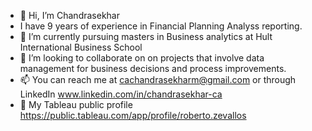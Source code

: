 - 👋 Hi, I’m Chandrasekhar
- I have 9 years of experience in Financial Planning Analyss reporting.
- 🌱 I’m currently pursuing masters in Business analytics at Hult International Business School
- 💞️ I’m looking to collaborate on on projects that involve data management for business decisions and process improvements.
- 📫 You can reach me at cachandrasekharm@gmail.com or through LinkedIn www.linkedin.com/in/chandrasekhar-ca
- 📂 My Tableau public profile https://public.tableau.com/app/profile/roberto.zevallos
